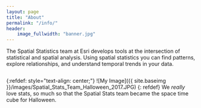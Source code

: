 ```yaml
---
layout: page
title: "About"
permalink: "/info/"
header:
    image_fullwidth: "banner.jpg"
---
```

The Spatial Statistics team at Esri develops tools at the intersection of statistical and spatial analysis. Using spatial statistics you can find patterns, explore relationships, and understand temporal trends in your data. 


<div class="small-12 large-8 columns" markdown="1" top="0" style="margin: auto 0">

<!-- <img src="/images/Spatial_Stats_Team_Halloween_2017.JPG" alt="The Spatial Stats team dressing up as a space time cube for Halloween"/> -->



</div>

{:refdef: style="text-align: center;"}
![My Image]({{ site.baseimg }}/images/Spatial_Stats_Team_Halloween_2017.JPG)
{: refdef}
We *really* love stats, so much so that the Spatial Stats team became the space time cube for Halloween.
